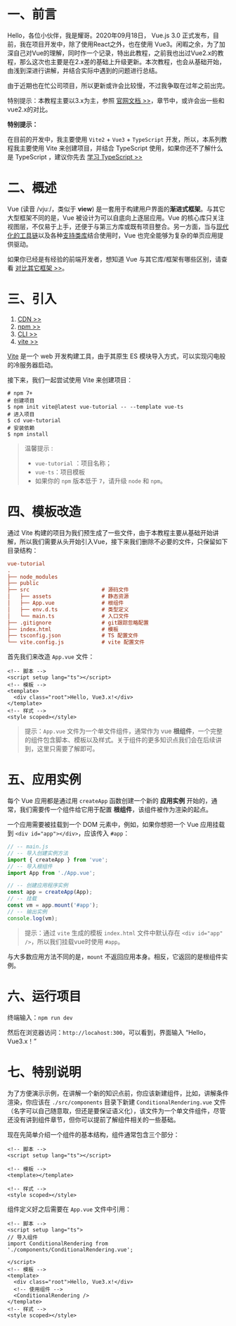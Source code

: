 # 一、前言

Hello，各位小伙伴，我是耀哥。2020年09月18日， Vue.js 3.0 正式发布，目前，我在项目开发中，除了使用React之外，也在使用 Vue3。闲暇之余，为了加深自己对Vue的理解，同时作一个记录，特出此教程，之前我也出过Vue2.x的教程，那么这次也主要是在2.x差的基础上升级更新。本次教程，也会从基础开始，由浅到深进行讲解，并结合实际中遇到的问题进行总结。

由于近期也在忙公司项目，所以更新或许会比较慢，不过我争取在过年之前出完。

特别提示：本教程主要以3.x为主，参照 [官网文档 >>](https://v3.cn.vuejs.org/)，章节中，或许会出一些和vue2.x的对比。

**特别提示：**

在目前的开发中，我主要使用 `Vite2` + `Vue3` + `TypeScript` 开发，所以，本系列教程我主要使用 Vite 来创建项目，并结合 TypeScript 使用，如果你还不了解什么是 TypeScript ，建议你先去 [学习 TypeScript  >>](https://www.yuque.com/u2209957/sd1ag6)

# 二、概述

Vue (读音 /vjuː/，类似于 **view**) 是一套用于构建用户界面的**渐进式框架**。与其它大型框架不同的是，Vue 被设计为可以自底向上逐层应用。Vue 的核心库只关注视图层，不仅易于上手，还便于与第三方库或既有项目整合。另一方面，当与[现代化的工具链](https://v3.cn.vuejs.org/guide/single-file-component.html)以及各种[支持类库](https://github.com/vuejs/awesome-vue#components--libraries)结合使用时，Vue 也完全能够为复杂的单页应用提供驱动。

如果你已经是有经验的前端开发者，想知道 Vue 与其它库/框架有哪些区别，请查看 [对比其它框架 >>](https://cn.vuejs.org/v2/guide/comparison.html)。

# 三、引入

1. [CDN >>](https://v3.cn.vuejs.org/guide/installation.html#cdn)
2. [npm >>](https://v3.cn.vuejs.org/guide/installation.html#npm)
3. [CLI >>](https://v3.cn.vuejs.org/guide/installation.html#%E5%91%BD%E4%BB%A4%E8%A1%8C%E5%B7%A5%E5%85%B7-cli)
4. [vite >>](https://v3.cn.vuejs.org/guide/installation.html#vite)

[Vite](https://cn.vitejs.dev/) 是一个 web 开发构建工具，由于其原生 ES 模块导入方式，可以实现闪电般的冷服务器启动。

接下来，我们一起尝试使用 Vite 来创建项目：

```shell
# npm 7+
# 创建项目
$ npm init vite@latest vue-tutorial -- --template vue-ts
# 进入项目
$ cd vue-tutorial
# 安装依赖
$ npm install
```

> 温馨提示 :
>
> - `vue-tutorial` ：项目名称；
> - `vue-ts`：项目模板
> - 如果你的 `npm` 版本低于 `7`，请升级 `node` 和 `npm`。

# 四、模板改造

通过 Vite 构建的项目为我们预生成了一些文件，由于本教程主要从基础开始讲解，所以我们需要从头开始引入Vue，接下来我们删除不必要的文件，只保留如下目录结构：

```ini
vue-tutorial
.
├── node_modules
├── public                    
├── src                       # 源码文件
│   ├── assets                # 静态资源
│   ├── App.vue				  # 根组件
│   ├── env.d.ts              # 类型定义
│	└──	main.ts               # 入口文件 
├── .gitignore                # git跟踪忽略配置
├── index.html                # 模板
├── tsconfig.json             # TS 配置文件
└── vite.config.js            # vite 配置文件 
```

首先我们来改造 `App.vue` 文件：

```vue
<!-- 脚本 -->
<script setup lang="ts"></script>
<!-- 模板 -->
<template>
  <div class="root">Hello, Vue3.x!</div>
</template>
<!-- 样式 -->
<style scoped></style>
```

> 提示：`App.vue` 文件为一个单文件组件，通常作为 vue **根组件**，一个完整的组件包含脚本、模板以及样式。关于组件的更多知识点我们会在后续讲到，这里只需要了解即可。

# 五、应用实例

每个 Vue 应用都是通过用 `createApp` 函数创建一个新的 **应用实例** 开始的，通常，我们需要传一个组件给它用于配置 **根组件**，该组件被作为渲染的起点。

一个应用需要被挂载到一个 DOM 元素中，例如，如果你想把一个 Vue 应用挂载到 `<div id="app"></div>`，应该传入 `#app`：

```typescript
// -- main.js
// -- 导入创建实例方法
import { createApp } from 'vue';
// -- 导入根组件
import App from './App.vue';

// -- 创建应用程序实例
const app = createApp(App);
// -- 挂载
const vm = app.mount('#app');
// -- 输出实例
console.log(vm);
```

> 提示：通过 `vite` 生成的模板 `index.html` 文件中默认存在 `<div id="app" />`，所以我们挂载vue时使用 `#app`。

与大多数应用方法不同的是，`mount` 不返回应用本身。相反，它返回的是根组件实例。

# 六、运行项目

终端输入：`npm run dev`

然后在浏览器访问：`http://locahost:300`，可以看到，界面输入 “Hello，Vue3.x！”

# 七、特别说明

为了方便演示示例，在讲解一个新的知识点前，你应该新建组件，比如，讲解条件渲染，你应该在 `./src/components` 目录下新建 `ConditionalRendering.vue` 文件（名字可以自己随意取，但还是要保证语义化），该文件为一个单文件组件，尽管还没有讲到组件章节，但你可以提前了解组件相关的一些基础。

现在先简单介绍一个组件的基本结构，组件通常包含三个部分：

```vue
<!-- 脚本 -->
<script setup lang="ts"></script>

<!-- 模板 -->
<template></template>

<!-- 样式 -->
<style scoped></style>
```

组件定义好之后需要在 `App.vue` 文件中引用：

```vue
<!-- 脚本 -->
<script setup lang="ts">
// 导入组件
import ConditionalRendering from './components/ConditionalRendering.vue';

</script>
<!-- 模板 -->
<template>
  <div class="root">Hello, Vue3.x!</div>
  <!-- 使用组件 -->
  <ConditionalRendering />
</template>
<!-- 样式 -->
<style scoped></style>
```

